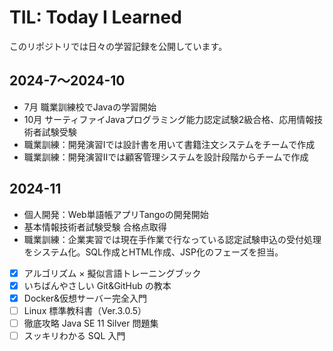 # TIL: Today I Learned
このリポジトリでは日々の学習記録を公開しています。

## 2024-7〜2024-10
- 7月 職業訓練校でJavaの学習開始
- 10月 サーティファイJavaプログラミング能力認定試験2級合格、応用情報技術者試験受験
- 職業訓練：開発演習Ⅰでは設計書を用いて書籍注文システムをチームで作成
- 職業訓練：開発演習Ⅱでは顧客管理システムを設計段階からチームで作成

## 2024-11
- 個人開発：Web単語帳アプリTangoの開発開始
- 基本情報技術者試験受験 合格点取得
- 職業訓練：企業実習では現在手作業で行なっている認定試験申込の受付処理をシステム化。SQL作成とHTML作成、JSP化のフェーズを担当。
- [x] アルゴリズム × 擬似言語トレーニングブック
- [x] いちばんやさしい Git&GitHub の教本
- [x] Docker&仮想サーバー完全入門
- [ ] Linux 標準教科書（Ver.3.0.5）
- [ ] 徹底攻略 Java SE 11 Silver 問題集
- [ ] スッキリわかる SQL 入門
